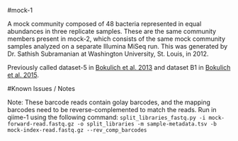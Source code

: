 #mock-1

A mock community composed of 48 bacteria represented in equal abundances in three replicate samples. These are the same community members present in mock-2, which consists of the same mock community samples analyzed on a separate Illumina MiSeq run. This was generated by Dr. Sathish Subramanian at Washington University, St. Louis, in 2012.

Previously called dataset-5 in [Bokulich et al. 2013](https://dx.doi.org/10.1038/nmeth.2276) and dataset B1 in [Bokulich et al. 2015](https://dx.doi.org/10.7287/peerj.preprints.934v2).

#Known Issues / Notes

Note:
These barcode reads contain golay barcodes, and the mapping barcodes need to be reverse-complemented to match the reads. Run in qiime-1 using the following command:
``split_libraries_fastq.py -i mock-forward-read.fastq.gz -o split_libraries -m sample-metadata.tsv -b mock-index-read.fastq.gz --rev_comp_barcodes``
